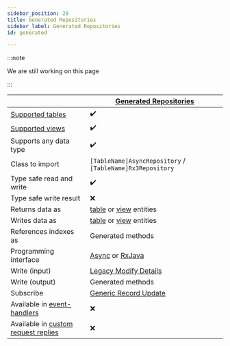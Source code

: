 ```yaml
---
sidebar_position: 20
title: Generated Repositories
sidebar_label: Generated Repositories
id: generated

---
```


:::note

We are still working on this page

:::


|                                                                                              | [Generated Repositories](../generated)                                          |
|----------------------------------------------------------------------------------------------|---------------------------------------------------------------------------------|
| [Supported tables](../../data-structure/tables)                                             | ✔️                                                                              |
| [Supported views](../../data-structure/views)                                               | ✔️                                                                              |
| Supports any data type                                                                       | ✔️                                                                              | 
| Class to import                                                                              | `[TableName]AsyncRepository` / `[TableName]Rx3Repository`                       |
| Type safe read and write                                                                     | ✔️                                                                              | 
| Type safe write result                                                                       | ❌                                                                               | 
| Returns data as                                                                              | [table](../../entity-types/tables) or [view](../../entity-types/views) entities |
| Writes data as                                                                               | [table](../../entity-types/tables) or [view](../../entity-types/views) entities |
| References indexes as                                                                        | Generated methods                                                               |
| Programming interface                                                                        | [Async](../../reference/async) or [RxJava](../../reference/rxjava)      |
| Write (input)                                                                                | [Legacy Modify Details](../../helper/modify/legacy)                             |
| Write (output)                                                                               | Generated methods                                                               |
| Subscribe                                                                                    | [Generic Record Update](../../helper/write-result/generic)                      |
| Available in [event-handlers](../../../configure-key-modules/event-handlers/configure)       | ❌                                                                               |
| Available in [custom request replies](../../../configure-key-modules/request-servers/custom) | ❌                                                                               |

️

